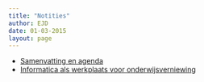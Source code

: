 ```yaml
---
title: "Notities"
author: EJD
date: 01-03-2015
layout: page
---
```


* [Samenvatting en agenda](notes/samenvatting.html)
* [Informatica als werkplaats voor onderwijsverniewing](notes/informatica-als-werkplaats.html)